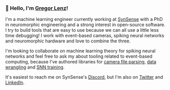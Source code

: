 ### 👋 Hello, I'm [Gregor Lenz](https://lenzgregor.com)!

I'm a machine learning engineer currently working at [SynSense](https://synsense.ai/) with a PhD in neuromorphic engineering and a strong interest in open-source software. I try to build tools that are easy to use because we can all use a little less time debugging! I work with event-based cameras, spiking neural networks and neuromorphic hardware and love to combine the three. 

I'm looking to collaborate on machine learning theory for spiking neural networks and feel free to ask my about tooling related to event-based computing, because I've authored libraries for [camera file parsing](https://github.com/open-neuromorphic/expelliarmus), [data wrangling](https://github.com/neuromorphs/tonic) and [SNN training](https://github.com/synsense/sinabs).

It's easiest to reach me on SynSense's [Discord](https://discord.gg/V6FHBZURkg), but I'm also on [Twitter](twitter.com/gregorlenz) and [LinkedIn](https://www.linkedin.com/in/gregorlenz/).


